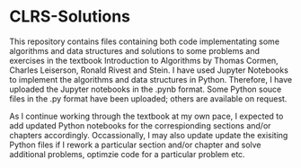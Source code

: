 # CLRS-Solutions

This repository contains files containing both code implementating some algorithms and data structures and solutions to  some problems and exercises in the textbook Introduction to Algorithms by Thomas Cormen, Charles Leiserson, Ronald Rivest and Stein. I have used Jupyter Notebooks to implement the algorithms and data structures in Python. Therefore, I have uploaded the Jupyter notebooks in the .pynb format. Some Python souce files in the .py format have been uploaded; others are available on request.

As I continue working through the textbook at my own pace, I expected to add updated Python notebooks for the correspionding sections and/or chapters accordingly. Occassionally, I may also update update the exisiting Python files if I rework a particular section and/or chapter and solve additional problems, optimzie code for a particular problem etc.
